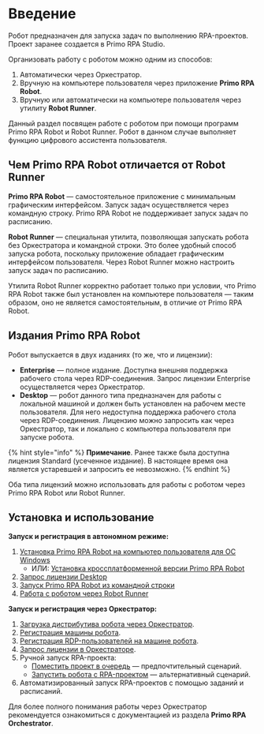 # Введение

Робот предназначен для запуска задач по выполнению RPA-проектов. Проект заранее создается в Primo RPA Studio.

Организовать работу с роботом можно одним из способов:

1. Автоматически через Оркестратор.
2. Вручную на компьютере пользователя через приложение **Primo RPA Robot**.
3. Вручную или автоматически на компьютере пользователя через утилиту **Robot Runner**. 

Данный раздел посвящен работе с роботом при помощи программ Primo RPA Robot и Robot Runner. Робот в данном случае выполняет функцию цифрового ассистента пользователя.

## Чем Primo RPA Robot отличается от Robot Runner

**Primo RPA Robot** — самостоятельное приложение с минимальным графическим интерфейсом. Запуск задач осуществляется через командную строку. Primo RPA Robot не поддерживает запуск задач по расписанию.

**Robot Runner** — специальная утилита, позволяющая запускать робота без Оркестратора и командной строки. Это более удобный способ запуска робота, поскольку приложение обладает графическим интерфейсом пользователя. Через Robot Runner можно настроить запуск задач по расписанию.

Утилита Robot Runner корректно работает только при условии, что Primo RPA Robot также был установлен на компьютере пользователя — таким образом, оно не является самостоятельным, в отличие от Primo RPA Robot.

## Издания Primo RPA Robot

Робот выпускается в двух изданиях (то же, что и лицензии):

* **Enterprise** — полное издание. Доступна внешняя поддержка рабочего стола через RDP-соединения. Запрос лицензии Enterprise осуществляется через Оркестратор.
* **Desktop** — робот данного типа предназначен для работы с локальной машиной и должен быть установлен на рабочем месте пользователя. Для него недоступна поддержка рабочего стола через RDP-соединения. Лицензию можно запросить как через Оркестратор, так и локально с компьютера пользователя при запуске робота.

{% hint style="info" %}
**Примечание**. Ранее также была доступна лицензия Standard (усеченное издание). В настоящее время она является устаревшей и запросить ее невозможно.
{% endhint %}

Оба типа лицензий можно использовать для работы с роботом через Primo RPA Robot или Robot Runner.

## Установка и использование

**Запуск и регистрация в автономном режиме:**

1. [Установка Primo RPA Robot на компьютер пользователя для ОС Windows](https://docs.primo-rpa.ru/primo-rpa/primo-rpa-robot/installation) 
   * ИЛИ: [Установка кроссплатформенной версии Primo RPA Robot](https://docs.primo-rpa.ru/primo-rpa/primo-rpa-robot/installation/robot_core)
2. [Запрос лицензии Desktop](https://docs.primo-rpa.ru/primo-rpa/primo-rpa-robot/installation/registration-desktop)
3. [Запуск Primo RPA Robot из командной строки](https://docs.primo-rpa.ru/primo-rpa/primo-rpa-robot/installation/launch-command)
4. [Работа с роботом через Robot Runner](https://docs.primo-rpa.ru/primo-rpa/primo-rpa-robot/robot-runner)

**Запуск и регистрация через Оркестратор:**

1. [Загрузка дистрибутива робота через Оркестратор](https://docs.primo-rpa.ru/primo-rpa/orchestrator/orchestrator-admin/robots/upload-robot).
2. [Регистрация машины робота](https://docs.primo-rpa.ru/primo-rpa/orchestrator/orchestrator-admin/robots/register-robot).
3. [Регистрация RDP-пользователей на машине робота](https://docs.primo-rpa.ru/primo-rpa/orchestrator/orchestrator-admin/robots/register-rdp-users).
4. [Запрос лицензии в Оркестраторе](https://docs.primo-rpa.ru/primo-rpa/orchestrator/orchestrator-admin/licensing/new-license).
5. Ручной запуск RPA-проекта:
   * [Поместить проект в очередь](https://docs.primo-rpa.ru/primo-rpa/orchestrator/orchestrator-user/manual-prj-in-queue) — предпочтительный сценарий.
   * [Запустить робота с RPA-проектом](https://docs.primo-rpa.ru/primo-rpa/orchestrator/orchestrator-user/manual-robot-start) — альтернативный сценарий.
6. Автоматизированный запуск RPA-проектов с помощью заданий и расписаний.

Для более полного понимания работы через Оркестратор рекомендуется ознакомиться с документацией из раздела **Primo RPA Orchestrator**.







